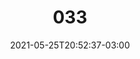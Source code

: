 ---
title: "033"
date: 2021-05-25T20:52:37-03:00
draft: false
autorias: ["Guilherme Vieira"]
plataformas: ["NodeBox 3"]
descricao: "Exibe de 1 a 100 estrelas visíveis no céu a partir de São Paulo no dia 25/05/2021 as 19:30 de acordo com o site https://in-the-sky.org/ em ordem aleatória desenhadas a partir do eixo leste. Esta contagem foi desenvolvida especialmente para o evento Noite de Processing sobre esse projeto."
autorias_url: ["https://guilhermevieira.info"]
url: "/formas/033"
---